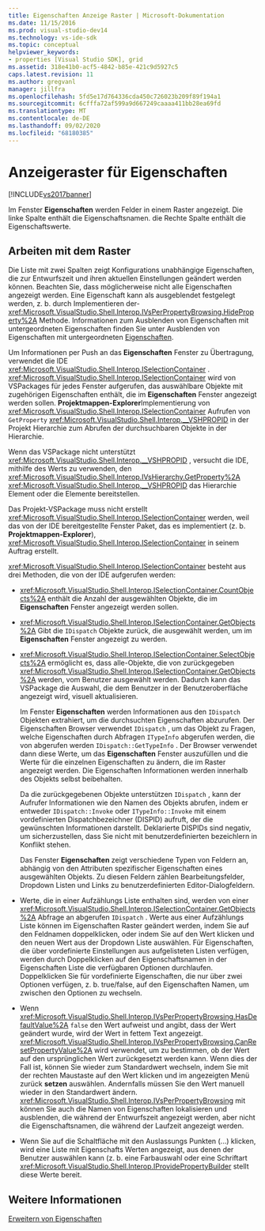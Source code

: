 ```yaml
---
title: Eigenschaften Anzeige Raster | Microsoft-Dokumentation
ms.date: 11/15/2016
ms.prod: visual-studio-dev14
ms.technology: vs-ide-sdk
ms.topic: conceptual
helpviewer_keywords:
- properties [Visual Studio SDK], grid
ms.assetid: 318e41b0-acf5-4842-b85e-421c9d5927c5
caps.latest.revision: 11
ms.author: gregvanl
manager: jillfra
ms.openlocfilehash: 5fd5e17d764336cda450c726023b209f89f194a1
ms.sourcegitcommit: 6cfffa72af599a9d667249caaaa411bb28ea69fd
ms.translationtype: MT
ms.contentlocale: de-DE
ms.lasthandoff: 09/02/2020
ms.locfileid: "68180385"
---
```

# <a name="properties-display-grid"></a>Anzeigeraster für Eigenschaften
[!INCLUDE[vs2017banner](../../includes/vs2017banner.md)]

Im Fenster **Eigenschaften** werden Felder in einem Raster angezeigt. Die linke Spalte enthält die Eigenschaftsnamen. die Rechte Spalte enthält die Eigenschaftswerte.  
  
## <a name="working-with-the-grid"></a>Arbeiten mit dem Raster  
 Die Liste mit zwei Spalten zeigt Konfigurations unabhängige Eigenschaften, die zur Entwurfszeit und ihren aktuellen Einstellungen geändert werden können. Beachten Sie, dass möglicherweise nicht alle Eigenschaften angezeigt werden. Eine Eigenschaft kann als ausgeblendet festgelegt werden, z. b. durch Implementieren der- <xref:Microsoft.VisualStudio.Shell.Interop.IVsPerPropertyBrowsing.HideProperty%2A> Methode. Informationen zum Ausblenden von Eigenschaften mit untergeordneten Eigenschaften finden Sie unter Ausblenden von Eigenschaften mit untergeordneten [Eigenschaften](../../misc/hiding-properties-that-have-child-properties.md).  
  
 Um Informationen per Push an das **Eigenschaften** Fenster zu Übertragung, verwendet die IDE <xref:Microsoft.VisualStudio.Shell.Interop.ISelectionContainer> . <xref:Microsoft.VisualStudio.Shell.Interop.ISelectionContainer> wird von VSPackages für jedes Fenster aufgerufen, das auswählbare Objekte mit zugehörigen Eigenschaften enthält, die im **Eigenschaften** Fenster angezeigt werden sollen. **Projektmappen-Explorer**Implementierung von <xref:Microsoft.VisualStudio.Shell.Interop.ISelectionContainer> Aufrufen von `GetProperty` <xref:Microsoft.VisualStudio.Shell.Interop.__VSHPROPID> in der Projekt Hierarchie zum Abrufen der durchsuchbaren Objekte in der Hierarchie.  
  
 Wenn das VSPackage nicht unterstützt <xref:Microsoft.VisualStudio.Shell.Interop.__VSHPROPID> , versucht die IDE, mithilfe des Werts zu verwenden, den <xref:Microsoft.VisualStudio.Shell.Interop.IVsHierarchy.GetProperty%2A> <xref:Microsoft.VisualStudio.Shell.Interop.__VSHPROPID> das Hierarchie Element oder die Elemente bereitstellen.  
  
 Das Projekt-VSPackage muss nicht erstellt <xref:Microsoft.VisualStudio.Shell.Interop.ISelectionContainer> werden, weil das von der IDE bereitgestellte Fenster Paket, das es implementiert (z. b. **Projektmappen-Explorer**), <xref:Microsoft.VisualStudio.Shell.Interop.ISelectionContainer> in seinem Auftrag erstellt.  
  
 <xref:Microsoft.VisualStudio.Shell.Interop.ISelectionContainer> besteht aus drei Methoden, die von der IDE aufgerufen werden:  
  
- <xref:Microsoft.VisualStudio.Shell.Interop.ISelectionContainer.CountObjects%2A> enthält die Anzahl der ausgewählten Objekte, die im **Eigenschaften** Fenster angezeigt werden sollen.  
  
- <xref:Microsoft.VisualStudio.Shell.Interop.ISelectionContainer.GetObjects%2A> Gibt die `IDispatch` Objekte zurück, die ausgewählt werden, um im **Eigenschaften** Fenster angezeigt zu werden.  
  
- <xref:Microsoft.VisualStudio.Shell.Interop.ISelectionContainer.SelectObjects%2A> ermöglicht es, dass alle-Objekte, die von zurückgegeben <xref:Microsoft.VisualStudio.Shell.Interop.ISelectionContainer.GetObjects%2A> werden, vom Benutzer ausgewählt werden. Dadurch kann das VSPackage die Auswahl, die dem Benutzer in der Benutzeroberfläche angezeigt wird, visuell aktualisieren.  
  
  Im Fenster **Eigenschaften** werden Informationen aus den `IDispatch` Objekten extrahiert, um die durchsuchten Eigenschaften abzurufen. Der Eigenschaften Browser verwendet `IDispatch` , um das Objekt zu Fragen, welche Eigenschaften durch Abfragen `ITypeInfo` abgerufen werden, die von abgerufen werden `IDispatch::GetTypeInfo` . Der Browser verwendet dann diese Werte, um das **Eigenschaften** Fenster auszufüllen und die Werte für die einzelnen Eigenschaften zu ändern, die im Raster angezeigt werden. Die Eigenschaften Informationen werden innerhalb des Objekts selbst beibehalten.  
  
  Da die zurückgegebenen Objekte unterstützen `IDispatch` , kann der Aufrufer Informationen wie den Namen des Objekts abrufen, indem er entweder `IDispatch::Invoke` oder `ITypeInfo::Invoke` mit einem vordefinierten Dispatchbezeichner (DISPID) aufruft, der die gewünschten Informationen darstellt. Deklarierte DISPIDs sind negativ, um sicherzustellen, dass Sie nicht mit benutzerdefinierten bezeichlern in Konflikt stehen.  
  
  Das Fenster **Eigenschaften** zeigt verschiedene Typen von Feldern an, abhängig von den Attributen spezifischer Eigenschaften eines ausgewählten Objekts. Zu diesen Feldern zählen Bearbeitungsfelder, Dropdown Listen und Links zu benutzerdefinierten Editor-Dialogfeldern.  
  
- Werte, die in einer Aufzählungs Liste enthalten sind, werden von einer <xref:Microsoft.VisualStudio.Shell.Interop.ISelectionContainer.GetObjects%2A> Abfrage an abgerufen `IDispatch` . Werte aus einer Aufzählungs Liste können im Eigenschaften Raster geändert werden, indem Sie auf den Feldnamen doppelklicken, oder indem Sie auf den Wert klicken und den neuen Wert aus der Dropdown Liste auswählen. Für Eigenschaften, die über vordefinierte Einstellungen aus aufgelisteten Listen verfügen, werden durch Doppelklicken auf den Eigenschaftsnamen in der Eigenschaften Liste die verfügbaren Optionen durchlaufen. Doppelklicken Sie für vordefinierte Eigenschaften, die nur über zwei Optionen verfügen, z. b. true/false, auf den Eigenschaften Namen, um zwischen den Optionen zu wechseln.  
  
- Wenn <xref:Microsoft.VisualStudio.Shell.Interop.IVsPerPropertyBrowsing.HasDefaultValue%2A> `false` den Wert aufweist und angibt, dass der Wert geändert wurde, wird der Wert in fettem Text angezeigt. <xref:Microsoft.VisualStudio.Shell.Interop.IVsPerPropertyBrowsing.CanResetPropertyValue%2A> wird verwendet, um zu bestimmen, ob der Wert auf den ursprünglichen Wert zurückgesetzt werden kann. Wenn dies der Fall ist, können Sie wieder zum Standardwert wechseln, indem Sie mit der rechten Maustaste auf den Wert klicken und im angezeigten Menü zurück **setzen** auswählen. Andernfalls müssen Sie den Wert manuell wieder in den Standardwert ändern. <xref:Microsoft.VisualStudio.Shell.Interop.IVsPerPropertyBrowsing> mit können Sie auch die Namen von Eigenschaften lokalisieren und ausblenden, die während der Entwurfszeit angezeigt werden, aber nicht die Eigenschaftsnamen, die während der Laufzeit angezeigt werden.  
  
- Wenn Sie auf die Schaltfläche mit den Auslassungs Punkten (...) klicken, wird eine Liste mit Eigenschafts Werten angezeigt, aus denen der Benutzer auswählen kann (z. b. eine Farbauswahl oder eine Schriftart <xref:Microsoft.VisualStudio.Shell.Interop.IProvidePropertyBuilder> stellt diese Werte bereit.  
  
## <a name="see-also"></a>Weitere Informationen  
 [Erweitern von Eigenschaften](../../extensibility/internals/extending-properties.md)
